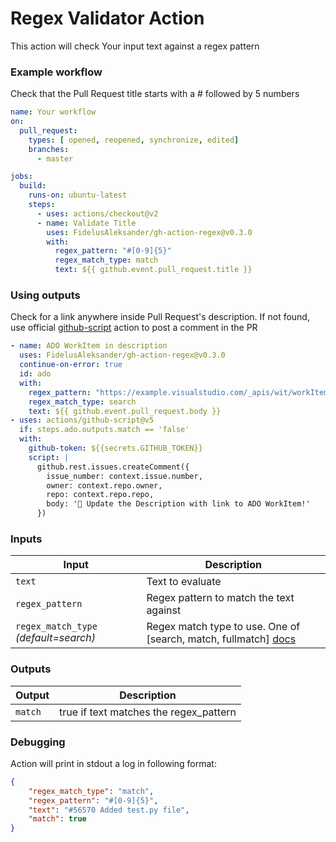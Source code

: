 # Regex Validator Action

This action will check Your input text against a regex pattern


### Example workflow
Check that the Pull Request title starts with a # followed by 5 numbers
```yaml
name: Your workflow
on:
  pull_request:
    types: [ opened, reopened, synchronize, edited]
    branches:
      - master

jobs:
  build:
    runs-on: ubuntu-latest
    steps:
      - uses: actions/checkout@v2
      - name: Validate Title
        uses: FidelusAleksander/gh-action-regex@v0.3.0
        with:
          regex_pattern: "#[0-9]{5}"
          regex_match_type: match
          text: ${{ github.event.pull_request.title }}
```

### Using outputs
Check for a link anywhere inside Pull Request's description.
If not found, use official [github-script](https://github.com/marketplace/actions/github-script) action to post a comment in the PR
```yaml
- name: ADO WorkItem in description
  uses: FidelusAleksander/gh-action-regex@v0.3.0
  continue-on-error: true
  id: ado
  with:
    regex_pattern: "https://example.visualstudio.com/_apis/wit/workItems/[0-9]+"
    regex_match_type: search
    text: ${{ github.event.pull_request.body }}
- uses: actions/github-script@v5
  if: steps.ado.outputs.match == 'false'
  with:
    github-token: ${{secrets.GITHUB_TOKEN}}
    script: |
      github.rest.issues.createComment({
        issue_number: context.issue.number,
        owner: context.repo.owner,
        repo: context.repo.repo,
        body: '👋 Update the Description with link to ADO WorkItem!'
      })

```

### Inputs

| Input                                             | Description                                        |
|------------------------------------------------------|-----------------------------------------------|
| `text`  | Text to evaluate    |
| `regex_pattern`  | Regex pattern to match the text against    |
| `regex_match_type` _(default=search)_  | Regex match type to use. One of [search, match, fullmatch]  [docs](https://docs.python.org/3/library/re.html)|


### Outputs

| Output                                             | Description                                        |
|------------------------------------------------------|-----------------------------------------------|
| `match`  | true if text matches the regex_pattern    |

### Debugging

Action will print in stdout a log in following format:
```json
{
    "regex_match_type": "match",
    "regex_pattern": "#[0-9]{5}",
    "text": "#56570 Added test.py file",
    "match": true
}
```
